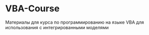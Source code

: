 # VBA-Course
Материалы для курса по программированию на языке VBA для использования с интегрированными моделями
